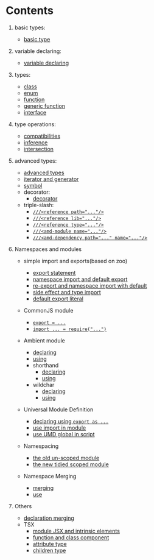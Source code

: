 # Contents
1. basic types:
    + [basic type](https://github.com/yufeixian/ts-tutorial/blob/master/01BasicType/basicType.ts)

2. variable declaring:
    + [variable declaring](https://github.com/yufeixian/ts-tutorial/blob/master/02VariableDeclaring/variableDeclaring.ts)

3. types:
    + [class](https://github.com/yufeixian/ts-tutorial/blob/master/03Types/class.ts)
    + [enum](https://github.com/yufeixian/ts-tutorial/blob/master/03Types/enum.ts)
    + [function](https://github.com/yufeixian/ts-tutorial/blob/master/03Types/function.ts)
    + [generic function](https://github.com/yufeixian/ts-tutorial/blob/master/03Types/generic.ts)
    + [interface](https://github.com/yufeixian/ts-tutorial/blob/master/03Type/interface.ts)

4. type operations:
    + [compatibilities](https://github.com/yufeixian/ts-tutorial/blob/master/04TypeOperations/typeCompatibilities.ts)
    + [inference](https://github.com/yufeixian/ts-tutorial/blob/master/04TypeOperations/typeInference.ts)
    + [intersection](https://github.com/yufeixian/ts-tutorial/blob/master/04TypeOperations/typeIntersections.ts)

5. advanced types:
    + [advanced types](https://github.com/yufeixian/ts-tutorial/blob/master/05AdvancedTypes/advancedTypes.ts)
    + [iterator and generator](https://github.com/yufeixian/ts-tutorial/blob/master/05AdvancedTypes/iteratorAndGenerator.ts)
    + [symbol](https://github.com/yufeixian/ts-tutorial/blob/master/05AdvancedTypes/symbol.ts)
    + decorator:
        - [decorator](https://github.com/yufeixian/ts-tutorial/blob/master/05AdvancedTypes/decorator/decorator.ts)
    + triple-slash:
        - [`///<reference path="..."/>`](https://github.com/yufeixian/ts-tutorial/blob/master/05AdvancedType/triple-slash/reference-path.ts)
        - [`///<reference lib="..."/>`](https://github.com/yufeixian/ts-tutorial/blob/master/05AdvancedType/triple-slash/reference-lib.ts)
        - [`///<reference type="..."/>`](https://github.com/yufeixian/ts-tutorial/blob/master/05AdvancecdType/triple-slash/reference-type.ts)
        - [`///<amd-module name="..."/>`](https://github.com/yufeixian/ts-tutorial/blob/master/05AdvancedType/triple-slash/AsyncModuleDefinition/moduleIn.ts)
        - [`///<amd-dependency path="..." name="..."/>`](https://github.com/yufeixian/ts-tutorial/blob/master/05AdvancedType/triple-slash/AsyncModuleDefinition/moduleOut.ts)

6. Namespaces and modules
    + simple import and exports(based on zoo)
        - [export statement](https://github.com/yufeixian/ts-tutorial/blob/master/06NamespacesAndModule/01SimpleImportAndExport/animal.ts)
        - [namespace import and default export](https://github.com/yufeixian/ts-tutorial/blob/master/06NamespacesAndModules/01SimpleImportAndExport/zoo.ts)
        - [re-export and namespace import with default](https://github.com/yufeixian/ts-tutorial/blob/master/06NamespacesAndModules/01SimpleImportAndExports/zooOpener.ts)
        - [side effect and type import](https://github.com/yufeixian/ts-tutorial/blob/master/06NamespacesAndModules/01SimpleImportAndExports/zooOpener2.ts)
        - [default export literal](https://github.com/yufeixian/ts-tutorial/blob/master/06NamespacesAndModules/01SimpleImportAndExports/zoos.ts)
    + CommonJS module
        - [`export = ...`](https://github.com/yufeixian/ts-tutorial/blob/master/06NamespacesAndModules/02CommonJs/export.ts)
        - [`import ... = require("...")`](https://github.com/yufeixian/ts-tutorial/blob/master/06NamespacesAndModules/02CommonJs/import.ts)
    + Ambient module
        - [declaring](https://github.com/yufeixian/ts-tutorial/blob/master/06NamespacesAndModules/03Ambient/ambientModule.d.ts)
        - [using](https://github.com/yufeixian/ts-tutorial/blob/master/06NamespacesAndModules/03Ambient/user.ts)
        - shorthand
            * [declaring](https://github.com/yufeixian/ts-tutorial/blob/master/06NamespacesAndModules/04ShortandAmbient/shortandAmbient.d.ts)
            * [using](https://github.com/yufeixian/ts-tutorial/blob/master/06NamespacesAndModules/04ShortandAmbient/calculator.ts)
        - wildchar
            * [declaring](https://github.com/yufeixian/ts-tutorial/blob/master/06NamespacesAndModules/05WildcharAmbient/allowJSON.d.ts)
            * [using](https://github.com/yufeixian/ts-tutorial/blob/master/06NamespacesAndModules/05WildcharAmbient/user.ts)

    + Universal Module Definition
        - [declaring using `export as ...`](https://github.com/yufeixian/ts-tutorial/blob/master/06NamespacesAndModules/06UniversalModuleDefinition/declaration.d.ts)
        - [use import in module](https://github.com/yufeixian/ts-tutorial/blob/master/06NamespacesAndModules/06UniversalModuleDifinition/module.ts)
        - [use UMD global in script](https://github.com/yufeixian/ts-tutorial/blob/master/06NamespacesAndModules/06UniversalModuleDefinition/script.ts)

    + Namespacing
        - [the old un-scoped module](https://github.com/yufeixian/ts-tutorial/blob/master/06NamespacesAndModules/07SimpleNamespace/old.ts)
        - [the new tidied scoped module](https://github.com/yufeixian/ts-tutorial/blob/master/06NamespacesAndModules/07SimpleNamespace/new.ts)

    + Namespace Merging
        - [me](https://github.com/yufeixian/ts-tutorial/blob/master/06NamespacesAndModules/08NamespaceMerging/basic.ts)[rg](https://github.com/yufeixian/ts-tutorial/blob/master/06NamespacesAndModules/08NamespaceMerging/get.ts)[ing](https://github.com/yufeixian/ts-tutorial/blob/master/06NamespacesAndModules/08NamespaceMerging/moreThings.ts)
        - [use](https://github.com/yufeixian/ts-tutorial/blob/master/06NamespacesAndModules/08NamespaceMerging/user.ts)

7. Others
    + [declaration merging](https://github.com/yufeixian/ts-tutorial/blob/master/07Others/declarationMerging.ts)
    + TSX
        - [module JSX and intrinsic elements](https://github.com/yufeixian/ts-tutorial/blob/master/07Others/TSX/intrinsicBasic.tsx)
        - [function and class component](https://github.com/yufeixian/ts-tutorial/blob/master/07Others/TSX/functionAndClassComponent.tsx)
        - [attribute type](https://github.com/yufeixian/ts-tutorial/blob/master/07Others/TSX/attributeType.tsx)
        - [children type](https://github.com/yufeixian/ts-tutorial/blob/master/07Others/TSX/childrenType.tsx)
